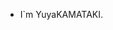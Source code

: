 - I`m YuyaKAMATAKI. 

<!---
YKamataki/YKamataki is a ✨ special ✨ repository because its `README.md` (this file) appears on your GitHub profile.
You can click the Preview link to take a look at your changes.
--->
